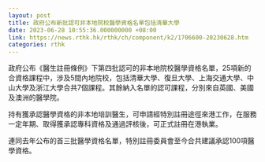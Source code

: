 ```yaml
---
layout: post
title: 政府公布新批認可非本地院校醫學資格名單包括清華大學
date: 2023-06-28 10:55:36.000000000 +08:00
link: https://news.rthk.hk/rthk/ch/component/k2/1706600-20230628.htm
categories: rthk
---
```


政府公布《醫生註冊條例》下第四批認可的非本地院校醫學資格名單，25項新的合資格課程中，涉及5間內地院校，包括清華大學、復旦大學、上海交通大學、中山大學及浙江大學合共7個課程。其餘納入名單的認可課程，分別來自英國、美國及澳洲的醫學院。

持有獲承認醫學資格的非本地培訓醫生，可申請經特別註冊途徑來港工作，在服務一定年期、取得獲承認專科資格及通過評核後，可正式註冊在港執業。

連同去年公布的首三批醫學資格名單，特別註冊委員會至今合共建議承認100項醫學資格。
